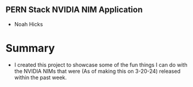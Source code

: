 ## PERN Stack NVIDIA NIM Application
- Noah Hicks

# Summary
- I created this project to showcase some of the fun things I can do with the NVIDIA NIMs that were (As of making this on 3-20-24) released within the past week. 
